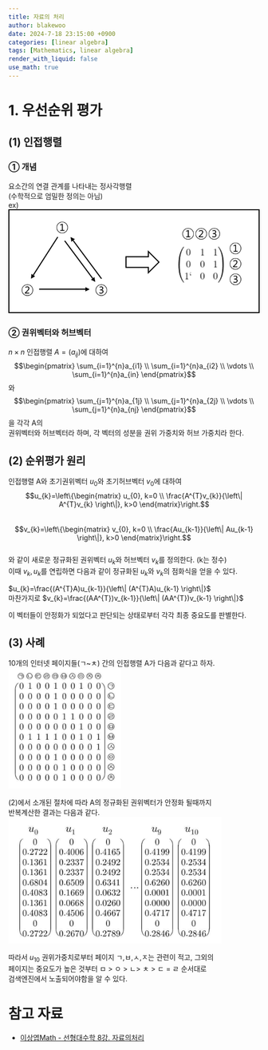 ```yaml
---
title: 자료의 처리
author: blakewoo
date: 2024-7-18 23:15:00 +0900
categories: [linear algebra]
tags: [Mathematics, linear algebra] 
render_with_liquid: false
use_math: true
---
```


# 1. 우선순위 평가
## (1) 인접행렬
### ① 개념
요소간의 연결 관계를 나타내는 정사각행렬   
(수학적으로 엄밀한 정의는 아님)   
ex)   
![img.png](../../assets/blog/linearAlgebra/linear_algebra_graph1.png)

### ② 권위벡터와 허브벡터
$n \times n$ 인접행렬 $A=(a_{ij})$에 대하여   
$$\begin{pmatrix}
\sum_{i=1}^{n}a_{i1} \\
\sum_{i=1}^{n}a_{i2} \\
\vdots  \\ \sum_{i=1}^{n}a_{in}
\end{pmatrix}$$와 $$\begin{pmatrix}
\sum_{j=1}^{n}a_{1j} \\
\sum_{j=1}^{n}a_{2j} \\
\vdots  \\ \sum_{j=1}^{n}a_{nj}
\end{pmatrix}$$을 각각 A의   
권위벡터와 허브벡터라 하며, 각 벡터의 성분을 권위 가중치와 허브 가중치라 한다.

## (2) 순위평가 원리
인접행렬 A와 초기권위벡터 $u_{0}$와 초기허브벡터 $v_{0}$에 대하여   
$$u_{k}=\left\{\begin{matrix}
u_{0}, k=0 \\ \frac{A^{T}v_{k}}{\left\| A^{T}v_{k} \right\|}, k>0
\end{matrix}\right.$$   
$$v_{k}=\left\{\begin{matrix}
v_{0}, k=0 \\ \frac{Au_{k-1}}{\left\| Au_{k-1} \right\|}, k>0
\end{matrix}\right.$$   
와 같이 새로운 정규화된 권위벡터 $u_{k}$와 허브벡터 $v_{k}$를 정의한다. (k는 정수)   
이때 $v_{k},u_{k}$를 연립하면 다음과 같이 정규화된 $u_{k}$와 $v_{k}$의 점화식을 얻을 수 있다.

$u_{k}=\frac{(A^{T}A)u_{k-1}}{\left\| (A^{T}A)u_{k-1} \right\|}$   
마찬가지로 $v_{k}=\frac{(AA^{T})v_{k-1}}{\left\| (AA^{T})v_{k-1} \right\|}$   

이 벡터들이 안정화가 되었다고 판단되는 상태로부터 각각 최종 중요도를 판별한다.

## (3) 사례
10개의 인터넷 페이지들(ㄱ~ㅊ) 간의 인접행렬 A가 다음과 같다고 하자.
![img.png](../../assets/blog/linearAlgebra/linear_algebra_matrix1.png)


(2)에서 소개된 절차에 따라 A의 정규화된 권위벡터가 안정화 될때까지   
반복계산한 결과는 다음과 같다.
![img_1.png](../../assets/blog/linearAlgebra/linear_algebra_matrix2.png)

따라서 $u_{10}$ 권위가중치로부터 페이지 ㄱ,ㅂ,ㅅ,ㅈ는 관련이 적고, 그외의   
페이지는 중요도가 높은 것부터 ㅁ > ㅇ > ㄴ> ㅊ > ㄷ = ㄹ 순서대로   
검색엔진에서 노출되어야함을 알 수 있다.

# 참고 자료
- [이상엽Math - 선형대수학 8강. 자료의처리](https://youtu.be/YJgyN91hwHw)
